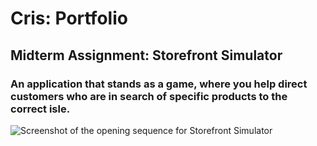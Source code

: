 # Cris: Portfolio

## Midterm Assignment: Storefront Simulator
### An application that stands as a game, where you help direct customers who are in search of specific products to the correct isle.

![Screenshot of the opening sequence for Storefront Simulator](https://cris0511.github.io/main/Storefront-Intro.png)
